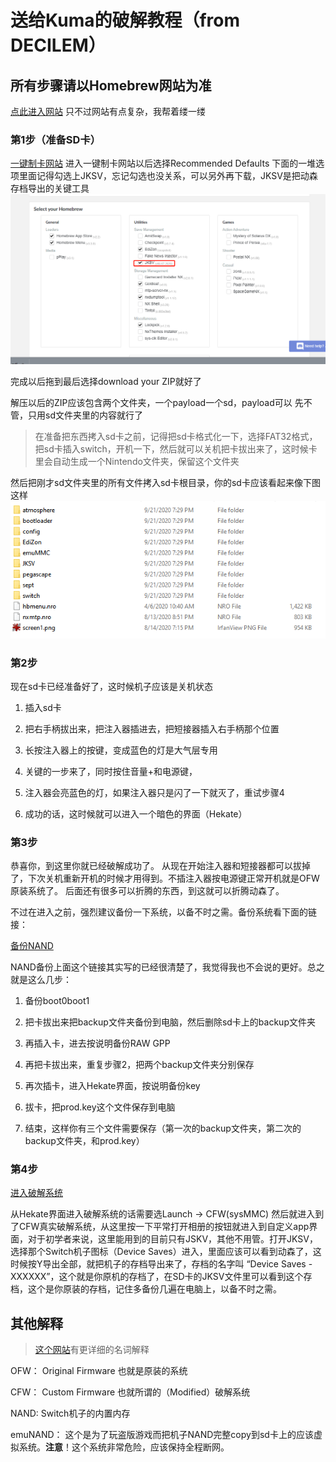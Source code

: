 # 送给Kuma的破解教程（from DECILEM）
## 所有步骤请以Homebrew网站为准
[点此进入网站](https://switch.homebrew.guide/)   只不过网站有点复杂，我帮着缕一缕
### 第1步（准备SD卡）
[一键制卡网站](http://www.sdsetup.com/)
进入一键制卡网站以后选择Recommended Defaults
下面的一堆选项里面记得勾选上JKSV，忘记勾选也没关系，可以另外再下载，JKSV是把动森存档导出的关键工具
<img src="https://github.com/decilem/acnhkuma/raw/main/pic/makingSD.png" width="800">

完成以后拖到最后选择download your ZIP就好了

解压以后的ZIP应该包含两个文件夹，一个payload一个sd，payload可以 先不管，只用sd文件夹里的内容就行了

>在准备把东西拷入sd卡之前，记得把sd卡格式化一下，选择FAT32格式，把sd卡插入switch，开机一下，然后就可以关机把卡拔出来了，这时候卡里会自动生成一个Nintendo文件夹，保留这个文件夹

然后把刚才sd文件夹里的所有文件拷入sd卡根目录，你的sd卡应该看起来像下图这样
<img src="https://github.com/decilem/acnhkuma/raw/main/pic/SDcard.png" width="800">

### 第2步
现在sd卡已经准备好了，这时候机子应该是关机状态

1. 插入sd卡

2. 把右手柄拔出来，把注入器插进去，把短接器插入右手柄那个位置

3. 长按注入器上的按键，变成蓝色的灯是大气层专用

4. 关键的一步来了，同时按住音量+和电源键，

5. 注入器会亮蓝色的灯，如果注入器只是闪了一下就灭了，重试步骤4

6. 成功的话，这时候就可以进入一个暗色的界面（Hekate） 

### 第3步
恭喜你，到这里你就已经破解成功了。 从现在开始注入器和短接器都可以拔掉了，下次关机重新开机的时候才用得到。不插注入器按电源键正常开机就是OFW原装系统了。
后面还有很多可以折腾的东西，到这就可以折腾动森了。

不过在进入之前，强烈建议备份一下系统，以备不时之需。备份系统看下面的链接：

[备份NAND](https://switch.homebrew.guide/hacking/caffeine/safetyprecautions)

NAND备份上面这个链接其实写的已经很清楚了，我觉得我也不会说的更好。总之就是这么几步：
1. 备份boot0boot1

2. 把卡拔出来把backup文件夹备份到电脑，然后删除sd卡上的backup文件夹

3. 再插入卡，进去按说明备份RAW GPP

4. 再把卡拔出来，重复步骤2，把两个backup文件夹分别保存

5. 再次插卡，进入Hekate界面，按说明备份key

6. 拔卡，把prod.key这个文件保存到电脑

7. 结束，这样你有三个文件需要保存（第一次的backup文件夹，第二次的backup文件夹，和prod.key）


### 第4步
[进入破解系统](https://switch.homebrew.guide/hacking/caffeine/aftersetup)

从Hekate界面进入破解系统的话需要选Launch -> CFW(sysMMC) 然后就进入到了CFW真实破解系统，从这里按一下平常打开相册的按钮就进入到自定义app界面，对于初学者来说，这里能用到的目前只有JSKV，其他不用管。打开JKSV，选择那个Switch机子图标（Device Saves）进入，里面应该可以看到动森了，这时候按Y导出全部，就把机子的存档导出来了，存档的名字叫 “Device Saves - XXXXXX”，这个就是你原机的存档了，在SD卡的JKSV文件里可以看到这个存档，这个是你原装的存档，记住多备份几遍在电脑上，以备不时之需。

## 其他解释
> [这个网站](https://www.reddit.com/r/SwitchHaxing/comments/gip0jb/>current_methods_and_exploits_beginner_faq_3_its/)有更详细的名词解释

OFW： Original Firmware 也就是原装的系统

CFW： Custom Firmware 也就所谓的（Modified）破解系统

NAND: Switch机子的内置内存

emuNAND： 这个是为了玩盗版游戏而把机子NAND完整copy到sd卡上的应该虚拟系统。**注意**！这个系统非常危险，应该保持全程断网。
